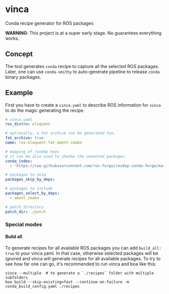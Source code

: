 # vinca
 Conda recipe generator for ROS packages
 
**WARNING**:
This project is at a super early stage.
No guarantees everything works.

## Concept

The tool generates `conda` recipe to capture all the selected ROS packages.
Later, one can use `conda-smithy` to auto-generate pipeline to release `conda` binary packages.

## Example

First you have to create a `vinca.yaml` to describe ROS information for `vinca` to do the magic generating the recipe.

```yaml
# vinca.yaml
ros_distro: eloquent

# optionally, a fat archive can be generated too.
fat_archive: true
name: ros-eloquent-fat-ament-cmake

# mapping of rosdep keys
# it can be also used to shadow the unwanted packages.
conda_index:
  - 'https://raw.githubusercontent.com/ros-forge/rosdep-conda-forge/master/rosdep/conda-forge.yaml'

# packages to skip
packages_skip_by_deps:

# packages to include
packages_select_by_deps:
  - ament_cmake

# patch directory
patch_dir: ./patch
```

### Special modes

#### Build all

To generate recipes for all available ROS packages you can add `build_all: true` to your vinca.yaml. In that case, otherwise selected packages will be ignored and vinca will generate recipes for all available packages. To try to see how far one can go, it's recommended to run vinca and boa like this:

```
vinca --multiple  # to generate a `./recipes` folder with multiple subfolders
boa build --skip-existing=fast --continue-on-failure -m conda_build_config.yaml ./recipes
```
